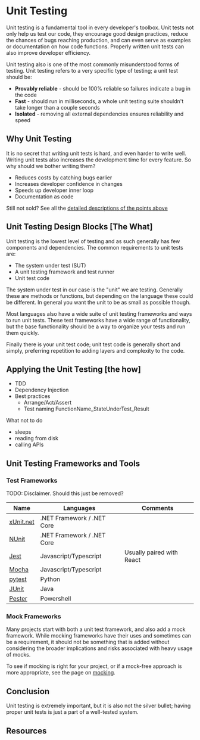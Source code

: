 # Unit Testing

Unit testing is a fundamental tool in every developer's toolbox. Unit tests not only help us test our code, they
encourage good design practices, reduce the chances of bugs reaching production, and can even serve as examples or
documentation on how code functions. Properly written unit tests can also improve developer efficiency.

Unit testing also is one of the most commonly misunderstood forms of testing. Unit testing refers to a very specific
type of testing; a unit test should be:

- **Provably reliable** - should be 100% reliable so failures indicate a bug in the code
- **Fast** - should run in milliseconds, a whole unit testing suite shouldn't take longer than a couple seconds
- **Isolated** - removing all external dependencies ensures reliability and speed

<!-- The document should start with a brief overview about the test type and what is covered in this document, the goal here is to provide a high-level description to help the reader understand what is covered to decide whether to continue reading or not. -->

## Why Unit Testing

It is no secret that writing unit tests is hard, and even harder to write well. Writing unit tests also increases the
development time for every feature. So why should we bother writing them?

- Reduces costs by catching bugs earlier
- Increases developer confidence in changes
- Speeds up developer inner loop
- Documentation as code

Still not sold? See all the [detailed descriptions of the points above](./why-unit-tests.md)

## Unit Testing Design Blocks [The What]
<!-- In this section, describe the test type, its components, and how they interact to solve the problem described above. -->

Unit testing is the lowest level of testing and as such generally has few components and dependencies. The common
requirements to unit tests are:

- The system under test (SUT)
- A unit testing framework and test runner
- Unit test code

The system under test in our case is the "unit" we are testing. Generally these are methods or functions, but depending
on the language these could be different. In general you want the unit to be as small as possible though.

Most languages also have a wide suite of unit testing frameworks and ways to run unit tests. These test frameworks have
a wide range of functionality, but the base functionality should be a way to organize your tests and run them quickly.

Finally there is your unit test code; unit test code is generally short and simply, preferring repetition to adding
layers and complexity to the code.

## Applying the Unit Testing [the how]

- TDD
- Dependency Injection 
- Best practices
  - Arrange/Act/Assert
  - Test naming FunctionName_StateUnderTest_Result

What not to do
- sleeps
- reading from disk
- calling APIs

<!-- In this section, describe what good testing looks like for this test type, discuss some of the best practices, discuss pitfalls to avoid, and finally discuss some of the common tools used to apply the test type, if any. -->

## Unit Testing Frameworks and Tools

<!-- In this section, describe various test frameworks and tools, their pros and cons, and provide with the links to where to get more information. -->

### Test Frameworks

TODO: Disclaimer. Should this just be removed?

| Name                                         | Languages                  | Comments                  |
| -------------------------------------------- | -------------------------- | ------------------------- |
| [xUnit.net](https://xunit.net/)              | .NET Framework / .NET Core |                           |
| [NUnit](https://nunit.org/)                  | .NET Framework / .NET Core |                           |
| [Jest](https://jestjs.io/)                   | Javascript/Typescript      | Usually paired with React |
| [Mocha](https://mochajs.org/)                | Javascript/Typescript      |                           |
| [pytest](https://docs.pytest.org/en/latest/) | Python                     |                           |
| [JUnit](https://junit.org/junit5/)           | Java                       |                           |
| [Pester](https://pester.dev/)                | Powershell                 |                           |

### Mock Frameworks

Many projects start with both a unit test framework, and also add a mock framework. While mocking frameworks have their
uses and sometimes can be a requirement, it should not be something that is added without considering the broader
implications and risks associated with heavy usage of mocks.

To see if mocking is right for your project, or if a mock-free approach is more appropriate, see the page on [mocking](mocking.md).

## Conclusion

Unit testing is extremely important, but it is also not the silver bullet; having proper unit tests is just a part of a
well-tested system. 

<!-- In conclusion, provide the final thoughts on why and how this type of test can help with your next customer engagement, what best practices and recommendations that can be withdrawn from the case studies and research. -->

## Resources

<!-- List additional readings about this test type for those that would like to dive deeper. -->
